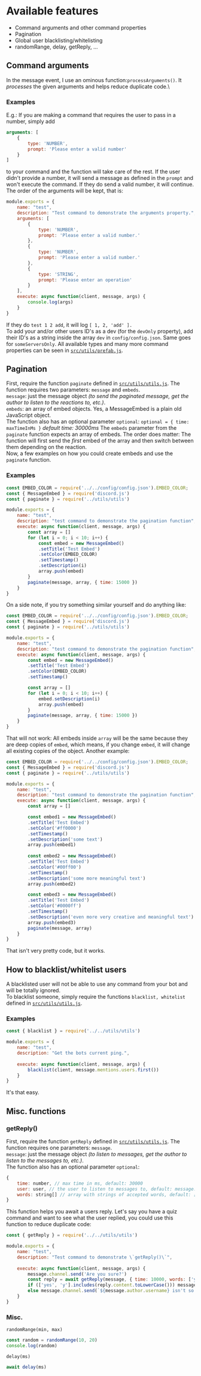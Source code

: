 # Available features
- Command arguments and other command properties
- Pagination
- Global user blacklisting/whitelisting
- randomRange, delay, getReply, ...
## Command arguments
In the message event, I use an ominous function:`processArguments()`. It _processes_ the given arguments and helps reduce duplicate code.\
### Examples
E.g.: If you are making a command that requires the user to pass in a number, simply add
```js
arguments: [
    {
        type: 'NUMBER',
        prompt: 'Please enter a valid number'
    }
]
```
to your command and the function will take care of the rest. If the user didn't provide a number, it will send a message as defined in the `prompt` and won't execute the command. If they do send a valid number, it will continue. The order of the arguments will be kept, that is:
```js
module.exports = {
    name: "test",
    description: "Test command to demonstrate the arguments property.",
    arguments: [
        {
            type: 'NUMBER',
            prompt: 'Please enter a valid number.'
        },
        {
            type: 'NUMBER',
            prompt: 'Please enter a valid number.'
        },
        {
            type: 'STRING',
            prompt: 'Please enter an operation'
        }
    ],
    execute: async function(client, message, args) {
        console.log(args)
    }
}
```
If they do `test 1 2 add`, it will log `[ 1, 2, 'add' ].`\
To add your and/or other users ID's as a dev (for the `devOnly` property), add their ID's as a string inside the array `dev` in `config/config.json`. Same goes for `someServersOnly`.
All available types and many more command properties can be seen in [`src/utils/prefab.js`](src/utils/prefab.js).
## Pagination
First, require the function `paginate` defined in [`src/utils/utils.js`](src/utils/utils.js). The function requires two parameters: `message` and `embeds`.\
`message`: just the message object _(to send the paginated message, get the author to listen to the reactions to, etc.)_.\
`embeds`: an array of embed objects. Yes, a MessageEmbed is a plain old JavaScript object.\
The function also has an optional parameter `optional`: `optional = { time: maxTimeInMs }` _default time: 30000ms_
The `embeds` parameter from the `paginate` function expects an array of embeds. The order does matter: The function will first send the _first_ embed of the array and then switch between them depending on the reaction.\
Now, a few examples on how you could create embeds and use the `paginate` function.
### Examples
```js
const EMBED_COLOR = require('../../config/config.json').EMBED_COLOR;
const { MessageEmbed } = require('discord.js')
const { paginate } = require('../utils/utils')

module.exports = {
    name: "test",
    description: "test command to demonstrate the pagination function",
    execute: async function(client, message, args) {
        const array = []
        for (let i = 0; i < 10; i++) {
            const embed = new MessageEmbed()
            .setTitle('Test Embed')
            .setColor(EMBED_COLOR)
            .setTimestamp()
            .setDescription(i)
            array.push(embed)
        }
        paginate(message, array, { time: 15000 })
    }
}
```
On a side note, if you try something similar yourself and do anything like:
```js
const EMBED_COLOR = require('../../config/config.json').EMBED_COLOR;
const { MessageEmbed } = require('discord.js')
const { paginate } = require('../utils/utils')

module.exports = {
    name: "test",
    description: "test command to demonstrate the pagination function",
    execute: async function(client, message, args) {
        const embed = new MessageEmbed()
        .setTitle('Test Embed')
        .setColor(EMBED_COLOR)
        .setTimestamp()

        const array = []
        for (let i = 0; i < 10; i++) {
            embed.setDescription(i)
            array.push(embed)
        }
        paginate(message, array, { time: 15000 })
    }
}
```
That will not work: All embeds inside `array` will be the same because they are deep copies of `embed`, which means, if you change `embed`, it will change all existing copies of the object.
Another example:
```js
const EMBED_COLOR = require('../../config/config.json').EMBED_COLOR;
const { MessageEmbed } = require('discord.js')
const { paginate } = require('../utils/utils')

module.exports = {
    name: "test",
    description: "test command to demonstrate the pagination function",
    execute: async function(client, message, args) {
        const array = []

        const embed1 = new MessageEmbed()
        .setTitle('Test Embed')
        .setColor('#ff0000')
        .setTimestamp()
        .setDescription('some text')
        array.push(embed1)
        
        const embed2 = new MessageEmbed()
        .setTitle('Test Embed')
        .setColor('#00ff00')
        .setTimestamp()
        .setDescription('some more meaningful text')
        array.push(embed2)

        const embed3 = new MessageEmbed()
        .setTitle('Test Embed')
        .setColor('#0000ff')
        .setTimestamp()
        .setDescription('even more very creative and meaningful text')
        array.push(embed3)
        paginate(message, array)
    }
}
```
That isn't very pretty code, but it works.
## How to blacklist/whitelist users
A blacklisted user will not be able to use any command from your bot and will be totally ignored.\
To blacklist someone, simply require the functions `blacklist, whitelist` defined in [`src/utils/utils.js`](src/utils/utils.js).
### Examples
```js
const { blacklist } = require('../../utils/utils')

module.exports = {
    name: "test",
    description: "Get the bots current ping.",
    
    execute: async function(client, message, args) {
        blacklist(client, message.mentions.users.first())
    }
}
```
It's that easy.
## Misc. functions
### getReply()
First, require the function `getReply` defined in [`src/utils/utils.js`](src/utils/utils.js). The function requires one parameters: `message`.\
`message`: just the message object _(to listen to messages, get the author to listen to the messages to, etc.)_.\
The function also has an optional parameter `optional`:
```js
{
    time: number, // max time in ms, default: 30000
    user: user, // the user to listen to messages to, default: message.author
    words: string[] // array with strings of accepted words, default: [] (all words will be accepted)
}
```
This function helps you await a users reply. Let's say you have a quiz command and want to see what the user replied, you could use this function to reduce duplicate code:
```js
const { getReply } = require('../../utils/utils')

module.exports = {
    name: "test",
    description: "Test command to demonstrate \`getReply()\`",
    
    execute: async function(client, message, args) {
        message.channel.send('Are you sure?')
        const reply = await getReply(message, { time: 10000, words: ['yes', 'y', 'n', 'no'] })
        if (['yes', 'y'].includes(reply.content.toLowerCase())) message.channel.send(`${message.author.username} is sure about that.`)
        else message.channel.send(`${message.author.username} isn't so sure about that.`)
    }
}
```
### Misc.
`randomRange(min, max)`
```js
const random = randomRange(10, 20)
console.log(random)
```
`delay(ms)`
```js
await delay(ms)
```